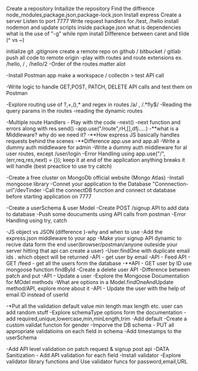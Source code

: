 Create a repository
Initailize the repository
Find the diffrence node_modules,package.json,package-lock.json
Install express
Create a server
Listen to port 7777
Write request handlers for /test, /hello
install nodemon and update scripts inside package.json
what is dependencies
what is the use of "-g" while npm install
Difference between caret and tilde (^ vs ~)

initialize git
.gitignore
create a remote repo on github / bitbucket / gitlab
push all code to remote origin
-play with routes and route extensions ex. /hello, / , /hello/2
-Order of the routes matter alot

-Install Postman app make a workspace / collectin > test API call

-Write logic to handle GET,POST, PATCH, DELETE API calls and test them on Postman

-Explore routing use of ?,+,(),* and regex in routes /a/ , /.*fly$/
-Reading the query params in the routes
-reading the dynamic routes

-Multiple route Handlers - Play with the code
-next()
-next function and errors along with res.send()
-app.use("/route",rH,[],dfj.....) -**what is a Middleware? why do we need it? -**How express JS basically handles requests behind the scenes
-\*\*Difference app.use and app.all
-Write a dummy auth middleware for admin
-Write a dummy auth middleware for al user routes, except /user/login
-Error Handling using app.use("/",(err,req,res,next) = {}); keep it at end of the application anything breaks it will handle (best preactice to use try catch)

-Create a free cluster on MongoDb official website (Mongo Atlas)
-Install mongoose library
-Connet your application to the Database "Connnection-url"/devTinder
-Call the connectDB function and connect ot database before starting application on 7777

-Create a userSchema & user Model
-Create POST /signup API to add data to database
-Push some doucuments using API calls from postman
-Error Handling using try, catch

-JS object vs JSON (difference )-why and when to use
-Add the express.json middleware to your app
-Make your signup API dynamic to recive data form the end user(browser/postman/anyone outeside your server hitting that api can create a user)
-User.findOne with duplicate email ids . which object will be returned 
-API - get user by email
-API - Feed API - GET /feed - get all the users form the database
-**API - GET user by ID use mongoose function findById
-Create a delete user API
-Difference between patch and put
-API - Update a user
-Explore the Mongoose Documentation for MOdel methods
-What are options in a Model.findOneAndUpdate method/API, explore more about it 
-API - Update the user with the help of email ID instead of userId

-*Put all the validation default value min length max length etc. user can add random stuff 
-Explore schemaType options form the documentation
-add required,unique,lowercase,min,minLength,trim
-Add default
-Create a custom validat functon for gender
-Imporve the DB schema - PUT all appropriate validatioins on each field in schema
-Add timestamps to the userSchema 

-Add API level validation on patch request & signup post api
-DATA Sanitization - Add API validation for each field
-Install validator
-Explore validator library functions and Use validator funcs for password,email,URL

